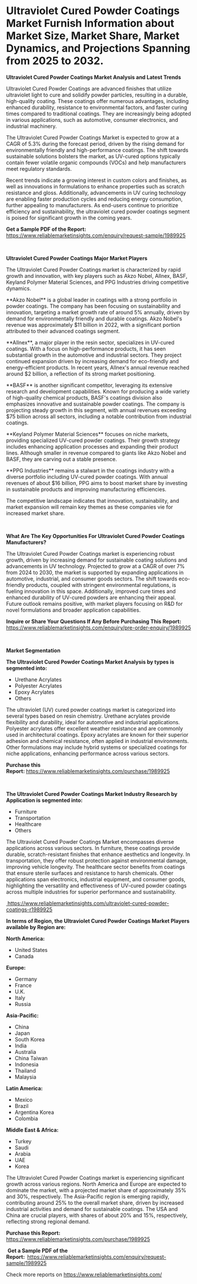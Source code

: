 <p><h1>Ultraviolet Cured Powder Coatings Market Furnish Information about Market Size, Market Share, Market Dynamics, and Projections Spanning from 2025 to 2032.</h1></p><p><strong>Ultraviolet Cured Powder Coatings Market Analysis and Latest Trends</strong></p>
<p><p>Ultraviolet Cured Powder Coatings are advanced finishes that utilize ultraviolet light to cure and solidify powder particles, resulting in a durable, high-quality coating. These coatings offer numerous advantages, including enhanced durability, resistance to environmental factors, and faster curing times compared to traditional coatings. They are increasingly being adopted in various applications, such as automotive, consumer electronics, and industrial machinery.</p><p>The Ultraviolet Cured Powder Coatings Market is expected to grow at a CAGR of 5.3% during the forecast period, driven by the rising demand for environmentally friendly and high-performance coatings. The shift towards sustainable solutions bolsters the market, as UV-cured options typically contain fewer volatile organic compounds (VOCs) and help manufacturers meet regulatory standards.</p><p>Recent trends indicate a growing interest in custom colors and finishes, as well as innovations in formulations to enhance properties such as scratch resistance and gloss. Additionally, advancements in UV curing technology are enabling faster production cycles and reducing energy consumption, further appealing to manufacturers. As end-users continue to prioritize efficiency and sustainability, the ultraviolet cured powder coatings segment is poised for significant growth in the coming years.</p></p>
<p><strong>Get a Sample PDF of the Report:&nbsp;</strong> <a href="https://www.reliablemarketinsights.com/enquiry/request-sample/1989925?utm_campaign=2137&utm_medium=2&utm_source=Github&utm_content=ia&utm_term=04022025&utm_id=ultraviolet-cured-powder-coatings">https://www.reliablemarketinsights.com/enquiry/request-sample/1989925</a></p>
<p>&nbsp;</p>
<p><strong>Ultraviolet Cured Powder Coatings Major Market Players</strong></p>
<p><p>The Ultraviolet Cured Powder Coatings market is characterized by rapid growth and innovation, with key players such as Akzo Nobel, Allnex, BASF, Keyland Polymer Material Sciences, and PPG Industries driving competitive dynamics.</p><p>**Akzo Nobel** is a global leader in coatings with a strong portfolio in powder coatings. The company has been focusing on sustainability and innovation, targeting a market growth rate of around 5% annually, driven by demand for environmentally friendly and durable coatings. Akzo Nobel's revenue was approximately $11 billion in 2022, with a significant portion attributed to their advanced coatings segment.</p><p>**Allnex**, a major player in the resin sector, specializes in UV-cured coatings. With a focus on high-performance products, it has seen substantial growth in the automotive and industrial sectors. They project continued expansion driven by increasing demand for eco-friendly and energy-efficient products. In recent years, Allnex's annual revenue reached around $2 billion, a reflection of its strong market positioning.</p><p>**BASF** is another significant competitor, leveraging its extensive research and development capabilities. Known for producing a wide variety of high-quality chemical products, BASF's coatings division also emphasizes innovative and sustainable powder coatings. The company is projecting steady growth in this segment, with annual revenues exceeding $75 billion across all sectors, including a notable contribution from industrial coatings.</p><p>**Keyland Polymer Material Sciences** focuses on niche markets, providing specialized UV-cured powder coatings. Their growth strategy includes enhancing application processes and expanding their product lines. Although smaller in revenue compared to giants like Akzo Nobel and BASF, they are carving out a stable presence.</p><p>**PPG Industries** remains a stalwart in the coatings industry with a diverse portfolio including UV-cured powder coatings. With annual revenues of about $16 billion, PPG aims to boost market share by investing in sustainable products and improving manufacturing efficiencies.</p><p>The competitive landscape indicates that innovation, sustainability, and market expansion will remain key themes as these companies vie for increased market share.</p></p>
<p>&nbsp;</p>
<p><strong>What Are The Key Opportunities For Ultraviolet Cured Powder Coatings Manufacturers?</strong></p>
<p><p>The Ultraviolet Cured Powder Coatings market is experiencing robust growth, driven by increasing demand for sustainable coating solutions and advancements in UV technology. Projected to grow at a CAGR of over 7% from 2024 to 2030, the market is supported by expanding applications in automotive, industrial, and consumer goods sectors. The shift towards eco-friendly products, coupled with stringent environmental regulations, is fueling innovation in this space. Additionally, improved cure times and enhanced durability of UV-cured powders are enhancing their appeal. Future outlook remains positive, with market players focusing on R&D for novel formulations and broader application capabilities.</p></p>
<p><strong>Inquire or Share Your Questions If Any Before Purchasing This Report:</strong> <a href="https://www.reliablemarketinsights.com/enquiry/pre-order-enquiry/1989925?utm_campaign=2137&utm_medium=2&utm_source=Github&utm_content=ia&utm_term=04022025&utm_id=ultraviolet-cured-powder-coatings">https://www.reliablemarketinsights.com/enquiry/pre-order-enquiry/1989925</a></p>
<p>&nbsp;</p>
<p><strong>Market Segmentation</strong></p>
<p><strong>The Ultraviolet Cured Powder Coatings Market Analysis by types is segmented into:</strong></p>
<p><ul><li>Urethane Acrylates</li><li>Polyester Acrylates</li><li>Epoxy Acrylates</li><li>Others</li></ul></p>
<p><p>The ultraviolet (UV) cured powder coatings market is categorized into several types based on resin chemistry. Urethane acrylates provide flexibility and durability, ideal for automotive and industrial applications. Polyester acrylates offer excellent weather resistance and are commonly used in architectural coatings. Epoxy acrylates are known for their superior adhesion and chemical resistance, often applied in industrial environments. Other formulations may include hybrid systems or specialized coatings for niche applications, enhancing performance across various sectors.</p></p>
<p><strong>Purchase this Report:&nbsp;</strong><a href="https://www.reliablemarketinsights.com/purchase/1989925?utm_campaign=2137&utm_medium=2&utm_source=Github&utm_content=ia&utm_term=04022025&utm_id=ultraviolet-cured-powder-coatings">https://www.reliablemarketinsights.com/purchase/1989925</a></p>
<p>&nbsp;</p>
<p><strong>The Ultraviolet Cured Powder Coatings Market Industry Research by Application is segmented into:</strong></p>
<p><ul><li>Furniture</li><li>Transportation</li><li>Healthcare</li><li>Others</li></ul></p>
<p><p>The Ultraviolet Cured Powder Coatings Market encompasses diverse applications across various sectors. In furniture, these coatings provide durable, scratch-resistant finishes that enhance aesthetics and longevity. In transportation, they offer robust protection against environmental damage, improving vehicle longevity. The healthcare sector benefits from coatings that ensure sterile surfaces and resistance to harsh chemicals. Other applications span electronics, industrial equipment, and consumer goods, highlighting the versatility and effectiveness of UV-cured powder coatings across multiple industries for superior performance and sustainability.</p></p>
<p><a href="https://www.reliablemarketinsights.com/ultraviolet-cured-powder-coatings-r1989925?utm_campaign=2137&utm_medium=2&utm_source=Github&utm_content=ia&utm_term=04022025&utm_id=ultraviolet-cured-powder-coatings">&nbsp;https://www.reliablemarketinsights.com/ultraviolet-cured-powder-coatings-r1989925</a></p>
<p><strong>In terms of Region, the Ultraviolet Cured Powder Coatings Market Players available by Region are:</strong></p>
<p>
    <p> <strong> North America: </strong>
        <ul>
            <li>United States</li>
            <li>Canada</li>
        </ul>
        </p> 
    <p> <strong> Europe: </strong>
        <ul>
            <li>Germany</li>
            <li>France</li>
            <li>U.K.</li>
            <li>Italy</li>
            <li>Russia</li>
        </ul>
        </p> 
    <p> <strong> Asia-Pacific: </strong>
        <ul>
            <li>China</li>
            <li>Japan</li>
            <li>South Korea</li>
            <li>India</li>
            <li>Australia</li>
            <li>China Taiwan</li>
            <li>Indonesia</li>
            <li>Thailand</li>
            <li>Malaysia</li>
        </ul>
        </p> 
    <p> <strong> Latin America: </strong>
        <ul>
            <li>Mexico</li>
            <li>Brazil</li>
            <li>Argentina Korea</li>
            <li>Colombia</li>
        </ul>
        </p> 
    <p> <strong> Middle East & Africa: </strong>
        <ul>
            <li>Turkey</li>
            <li>Saudi</li>
            <li>Arabia</li>
            <li>UAE</li>
            <li>Korea</li>
        </ul>
    </p>
    </p>
<p><p>The Ultraviolet Cured Powder Coatings market is experiencing significant growth across various regions. North America and Europe are expected to dominate the market, with a projected market share of approximately 35% and 30%, respectively. The Asia-Pacific region is emerging rapidly, contributing around 25% to the overall market share, driven by increased industrial activities and demand for sustainable coatings. The USA and China are crucial players, with shares of about 20% and 15%, respectively, reflecting strong regional demand.</p></p>
<p><strong>Purchase this Report: </strong><a href="https://www.reliablemarketinsights.com/purchase/1989925?utm_campaign=2137&utm_medium=2&utm_source=Github&utm_content=ia&utm_term=04022025&utm_id=ultraviolet-cured-powder-coatings">https://www.reliablemarketinsights.com/purchase/1989925</a></p>
<p>&nbsp;<strong>Get a Sample PDF of the Report:&nbsp;&nbsp;</strong><a href="https://www.reliablemarketinsights.com/enquiry/request-sample/1989925?utm_campaign=2137&utm_medium=2&utm_source=Github&utm_content=ia&utm_term=04022025&utm_id=ultraviolet-cured-powder-coatings">https://www.reliablemarketinsights.com/enquiry/request-sample/1989925</a></p>
<p><strong></strong></p>
<p>Check more reports on <a href="https://www.reliablemarketinsights.com/?utm_campaign=2137&utm_medium=2&utm_source=Github&utm_content=ia&utm_term=04022025&utm_id=ultraviolet-cured-powder-coatings">https://www.reliablemarketinsights.com/</a></p>